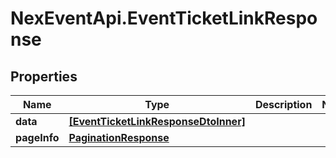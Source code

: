 # NexEventApi.EventTicketLinkResponse

## Properties

Name | Type | Description | Notes
------------ | ------------- | ------------- | -------------
**data** | [**[EventTicketLinkResponseDtoInner]**](EventTicketLinkResponseDtoInner.md) |  | 
**pageInfo** | [**PaginationResponse**](PaginationResponse.md) |  | 


